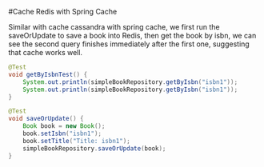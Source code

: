 #Cache Redis with Spring Cache

Similar with cache cassandra with spring cache,
we first run the saveOrUpdate to save a book into Redis,
then get the book by isbn, we can see the second query finishes immediately 
after the first one, suggesting that cache works well.
```java
@Test
void getByIsbnTest() {
    System.out.println(simpleBookRepository.getByIsbn("isbn1"));
    System.out.println(simpleBookRepository.getByIsbn("isbn1"));
}

@Test
void saveOrUpdate() {
    Book book = new Book();
    book.setIsbn("isbn1");
    book.setTitle("Title: isbn1");
    simpleBookRepository.saveOrUpdate(book);
}
```